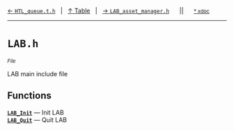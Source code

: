 [&#8592; `HTL_queue.t.h`](HTL_queue.t.h.md)&nbsp;&nbsp;&nbsp;|&nbsp;&nbsp;&nbsp;[&#8593; Table](table.md)&nbsp;&nbsp;&nbsp;|&nbsp;&nbsp;&nbsp;[&#8594; `LAB_asset_manager.h`](LAB_asset_manager.h.md)&nbsp;&nbsp;&nbsp;&nbsp;&nbsp;&nbsp;||&nbsp;&nbsp;&nbsp;&nbsp;&nbsp;&nbsp;<small>[\* xdoc](../xdoc/LAB.h.xmd#L1)</small>
***

# `LAB.h`
<small>*File*</small>  

LAB main include file


## Functions
**[`LAB_Init`](LAB.h--lab_init.md)** &#8213; Init LAB  
**[`LAB_Quit`](LAB.h--lab_quit.md)** &#8213; Quit LAB  
